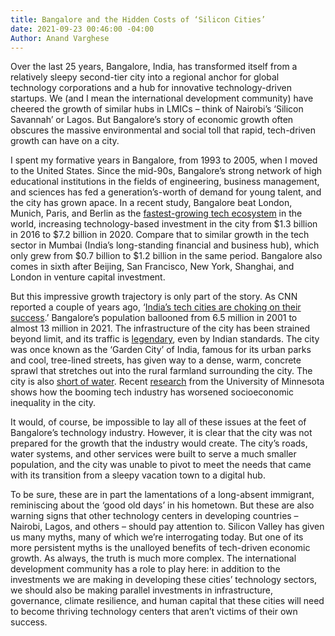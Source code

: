 ```yaml
---
title: Bangalore and the Hidden Costs of ‘Silicon Cities’
date: 2021-09-23 00:46:00 -04:00
Author: Anand Varghese
---
```


Over the last 25 years, Bangalore, India, has transformed itself from a relatively sleepy second-tier city into a regional anchor for global technology corporations and a hub for innovative technology-driven startups. We (and I mean the international development community) have cheered the growth of similar hubs in LMICs – think of Nairobi’s ‘Silicon Savannah’ or Lagos. But Bangalore’s story of economic growth often obscures the massive environmental and social toll that rapid, tech-driven growth can have on a city.

I spent my formative years in Bangalore, from 1993 to 2005, when I moved to the United States. Since the mid-90s, Bangalore’s strong network of high educational institutions in the fields of engineering, business management, and sciences has fed a generation’s-worth of demand for young talent, and the city has grown apace. In a recent study, Bangalore beat London, Munich, Paris, and Berlin as the [fastest-growing tech ecosystem](https://timesofindia.indiatimes.com/business/india-business/bengaluru-worlds-fastest-growing-tech-hub-london-second-report/articleshow/80262770.cms) in the world, increasing technology-based investment in the city from $1.3 billion in 2016 to $7.2 billion in 2020. Compare that to similar growth in the tech sector in Mumbai (India’s long-standing financial and business hub), which only grew from $0.7 billion to $1.2 billion in the same period. Bangalore also comes in sixth after Beijing, San Francisco, New York, Shanghai, and London in venture capital investment.

But this impressive growth trajectory is only part of the story. As CNN reported a couple of years ago, ‘[India’s tech cities are choking on their success](https://www.cnn.com/2019/12/03/tech/india-pollution-crisis-tech-cities/index.html).’ Bangalore’s population ballooned from 6.5 million in 2001 to almost 13 million in 2021. The infrastructure of the city has been strained beyond limit, and its traffic is [legendary](https://metrosaga.com/memes-bangalore-traffic/), even by Indian standards. The city was once known as the ‘Garden City’ of India, famous for its urban parks and cool, tree-lined streets, has given way to a dense, warm, concrete sprawl that stretches out into the rural farmland surrounding the city. The city is also [short of water](https://www.livemint.com/news/india/bengaluru-water-crisis-more-work-less-water-in-india-s-silicon-valley-1559718058529.html). Recent [research](https://cla.umn.edu/global-studies/story/climate-and-social-justice-results-it-revolution-bangalore) from the University of Minnesota shows how the booming tech industry has worsened socioeconomic inequality in the city.

It would, of course, be impossible to lay all of these issues at the feet of Bangalore’s technology industry. However, it is clear that the city was not prepared for the growth that the industry would create. The city’s roads, water systems, and other services were built to serve a much smaller population, and the city was unable to pivot to meet the needs that came with its transition from a sleepy vacation town to a digital hub.

To be sure, these are in part the lamentations of a long-absent immigrant, reminiscing about the ‘good old days’ in his hometown. But these are also warning signs that other technology centers in developing countries – Nairobi, Lagos, and others – should pay attention to. Silicon Valley has given us many myths, many of which we’re interrogating today. But one of its more persistent myths is the unalloyed benefits of tech-driven economic growth. As always, the truth is much more complex. The international development community has a role to play here: in addition to the investments we are making in developing these cities’ technology sectors, we should also be making parallel investments in infrastructure, governance, climate resilience, and human capital that these cities will need to become thriving technology centers that aren’t victims of their own success.